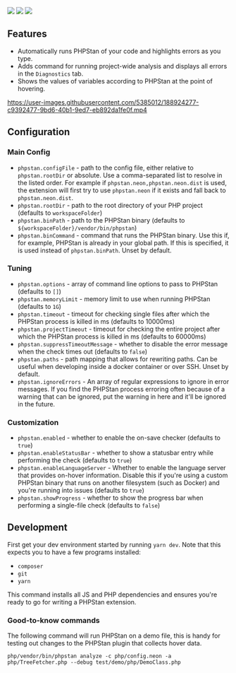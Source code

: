 [![](https://vsmarketplacebadge.apphb.com/version/SanderRonde.phpstan-vscode.svg)](https://marketplace.visualstudio.com/items?itemName=SanderRonde.phpstan-vscode)
[![](https://vsmarketplacebadge.apphb.com/installs-short/SanderRonde.phpstan-vscode.svg)](https://marketplace.visualstudio.com/items?itemName=SanderRonde.phpstan-vscode)
[![](https://vsmarketplacebadge.apphb.com/rating-short/SanderRonde.phpstan-vscode.svg)](https://marketplace.visualstudio.com/items?itemName=SanderRonde.phpstan-vscode)

## Features

-   Automatically runs PHPStan of your code and highlights errors as you type.
-   Adds command for running project-wide analysis and displays all errors in the `Diagnostics` tab.
-   Shows the values of variables according to PHPStan at the point of hovering.

https://user-images.githubusercontent.com/5385012/188924277-c9392477-9bd6-40b1-9ed7-eb892da1fe0f.mp4

## Configuration

### Main Config

-   `phpstan.configFile` - path to the config file, either relative to `phpstan.rootDir` or absolute. Use a comma-separated list to resolve in the listed order. For example if `phpstan.neon,phpstan.neon.dist` is used, the extension will first try to use `phpstan.neon` if it exists and fall back to `phpstan.neon.dist`.
-   `phpstan.rootDir` - path to the root directory of your PHP project (defaults to `workspaceFolder`)
-   `phpstan.binPath` - path to the PHPStan binary (defaults to `${workspaceFolder}/vendor/bin/phpstan`)
-   `phpstan.binCommand` - command that runs the PHPStan binary. Use this if, for example, PHPStan is already in your global path. If this is specified, it is used instead of `phpstan.binPath`. Unset by default.

### Tuning

-   `phpstan.options` - array of command line options to pass to PHPStan (defaults to `[]`)
-   `phpstan.memoryLimit` - memory limit to use when running PHPStan (defaults to `1G`)
-   `phpstan.timeout` - timeout for checking single files after which the PHPStan process is killed in ms (defaults to 10000ms)
-   `phpstan.projectTimeout` - timeout for checking the entire project after which the PHPStan process is killed in ms (defaults to 60000ms)
-   `phpstan.suppressTimeoutMessage` - whether to disable the error message when the check times out (defaults to `false`)
-   `phpstan.paths` - path mapping that allows for rewriting paths. Can be useful when developing inside a docker container or over SSH. Unset by default.
-   `phpstan.ignoreErrors` - An array of regular expressions to ignore in error messages. If you find the PHPStan process erroring often because of a warning that can be ignored, put the warning in here and it'll be ignored in the future.

### Customization

-   `phpstan.enabled` - whether to enable the on-save checker (defaults to `true`)
-   `phpstan.enableStatusBar` - whether to show a statusbar entry while performing the check (defaults to `true`)
-   `phpstan.enableLanguageServer` - Whether to enable the language server that provides on-hover information. Disable this if you're using a custom PHPStan binary that runs on another filesystem (such as Docker) and you're running into issues (defaults to `true`)
-   `phpstan.showProgress` - whether to show the progress bar when performing a single-file check (defaults to `false`)

## Development

First get your dev environment started by running `yarn dev`. Note that this expects you to have a few programs installed:

-   `composer`
-   `git`
-   `yarn`

This command installs all JS and PHP dependencies and ensures you're ready to go for writing a PHPStan extension.

### Good-to-know commands

The following command will run PHPStan on a demo file, this is handy for testing out changes to the PHPStan plugin that collects hover data.

`php/vendor/bin/phpstan analyze -c php/config.neon -a php/TreeFetcher.php --debug test/demo/php/DemoClass.php`
